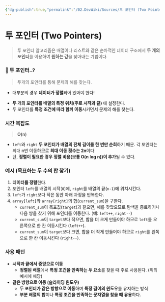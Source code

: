 ```yaml
---
{"dg-publish":true,"permalink":"/02.DevWiki/Sources/투 포인터 (Two Pointers)/"}
---
```


# 투 포인터 (Two Pointers)

> 투 포인터 알고리즘은 배열이나 리스트와 같은 순차적인 데이터 구조에서 **두 개의 포인터**를 이용하여 **원하는 값**을 찾아내는 기법이다.
### 🤔 투 포인터..?

> 두개의 포인터를 통해 문제의 해를 찾는다.

* 대부분의 경우 **데이터가 정렬**되어 있어야 한다!
- **두 개의 포인터를 배열의 특정 위치(주로 시작과 끝)** 에 설정한다.
- 두 포인터를 **특정 조건에 따라 함께 이동**시키면서 문제의 해를 찾는다.

### 시간 복잡도

> **O(n)**

- `left`와 `right` **두 포인터가 배열의 전체 길이를 한 번만 순회**하기 때문. 각 포인터는 최대 n번 이동하므로 **최대 이동 횟수는 2n**이다
- 단, **정렬이 필요한 경우 정렬 비용(보통 O(n log n))이 추가**될 수 있다.

### 예시 (목표하는 두 수의 합 찾기)

1. **데이터를 정렬**한다.
2. 포인터 `left`를 배열의 시작(`0`)에, `right`를 배열의 끝(`n-1`)에 위치시킨다.
3. `left`가 `right`보다 작은 동안 아래 과정을 반복한다.
4. `array[left]`와 `array[right]`의 합(`current_sum`)을 구한다.
    - `current_sum`이 목표값(`target`)과 같으면, 해를 찾았으므로 탐색을 종료하거나 다음 쌍을 찾기 위해 포인터를 이동한다. (예: `left++`, `right--`)
    - `current_sum`이 `target`보다 작으면, 합을 더 크게 만들어야 하므로 `left`를 오른쪽으로 한 칸 이동시킨다 (`left++`).
    - `current_sum`이 `target`보다 크면, 합을 더 작게 만들어야 하므로 `right`를 왼쪽으로 한 칸 이동시킨다 (`right--`).

### 사용 패턴

* **시작과 끝에서 중앙으로 이동**
	* **정렬된 배열**에서 **특정 조건을 만족하는 두 요소**를 찾을 때 주로 사용된다. (위의 예시에 해당)
* **같은 방향으로 이동 (슬라이딩 윈도우)**
	* **두 포인터가 같은 방향으로 이동**하며 **특정 길이의 윈도우**를 유지하는 방식
	* **부분 배열의 합**이나 **특정 조건을 만족하는 문자열을 찾을 때 유용**하다.